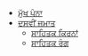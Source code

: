 <!-- markdown-link-check-disable -->
* [ਮੁੱਖ ਪੰਨਾ](/)
* [ਦਸਵੀਂ ਜਮਾਤ](/Class-X/guide.md "10th Class")
  * [ਸਾਹਿਤਕ ਕਿਰਨਾਂ](/Class-X/guide?id=ਸਾਹਿਤਕ-ਕਿਰਨਾਂ-੨)
  * [ਸਾਹਿਤਕ ਰੰਗ](/Class-X/guide?id=ਸਾਹਿਤਕ-ਰੰਗ-੨)